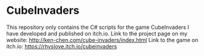 # CubeInvaders
This repository only contains the C# scripts for the game CubeInvaders I have developed and published on itch.io.
Link to the project page on my website: http://ken-chen.com/cube-invaders/index.html
Link to the game on itch.io: https://rhyslove.itch.io/cubeinvaders

